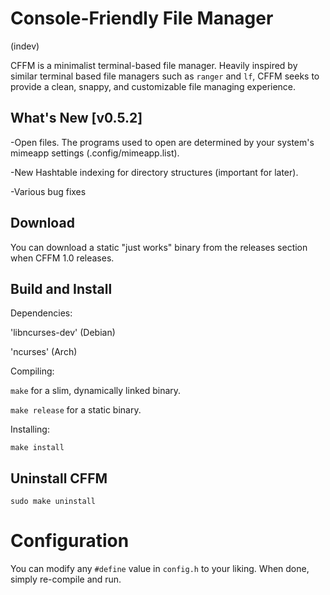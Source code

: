 # Console-Friendly File Manager
(indev)

CFFM is a minimalist terminal-based file manager. Heavily inspired by similar terminal based file managers such as `ranger` and `lf`, CFFM seeks to provide a clean, snappy, and customizable file managing experience.

## What's New [v0.5.2]
-Open files. The programs used to open are determined by your system's mimeapp settings (.config/mimeapp.list).

-New Hashtable indexing for directory structures (important for later).

-Various bug fixes

## Download
You can download a static "just works" binary from the releases section when CFFM 1.0 releases.

## Build and Install
Dependencies:

'libncurses-dev' (Debian)

'ncurses' (Arch)

Compiling:

`make` for a slim, dynamically linked binary.

`make release` for a static binary.

Installing:

`make install`

## Uninstall CFFM
`sudo make uninstall`

# Configuration
You can modify any `#define` value in `config.h` to your liking. When done, simply re-compile and run.
